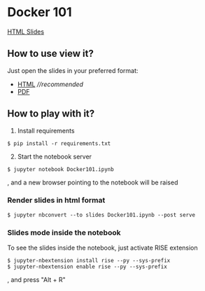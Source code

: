 # Docker 101

[HTML Slides](http://htmlpreview.github.io/?https://github.com/pygrn/docker101/blob/master/Docker101.slides.html)

## How to use view it?

Just open the slides in your preferred format:
- [HTML](Docker101.slides.html) *//recommended*
- [PDF](Docker101.slides.pdf)


## How to play with it?

1) Install requirements

```
$ pip install -r requirements.txt
```

2) Start the notebook server

```
$ jupyter notebook Docker101.ipynb
```
, and a new browser pointing to the notebook will be raised


### Render slides in html format

```
$ jupyter nbconvert --to slides Docker101.ipynb --post serve
```

### Slides mode inside the notebook

To see the slides inside the notebook, just activate RISE extension
```
$ jupyter-nbextension install rise --py --sys-prefix
$ jupyter-nbextension enable rise --py --sys-prefix
```
, and press "Alt + R"

